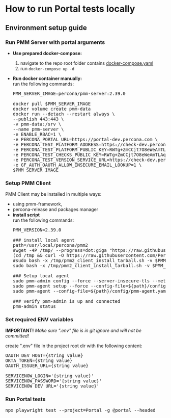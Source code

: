 # How to run Portal tests locally

## Environment setup guide

### Run PMM Server with portal arguments  

* **Use prepared docker-compose:**   
  1. navigate to the repo root folder contains [docker-compose.yaml](../../docker-compose.yml) 
  2. run `docker-compose up -d`


* **Run docker container manually:**  
  run the following commands:  
  <pre>
  PMM_SERVER_IMAGE=percona/pmm-server:2.39.0

  docker pull $PMM_SERVER_IMAGE
  docker volume create pmm-data
  docker run --detach --restart always \
  --publish 443:443 \
  -v pmm-data:/srv \
  --name pmm-server \
  -e ENABLE_RBAC=1 \
  -e PERCONA_PORTAL_URL=https://portal-dev.percona.com \
  -e PERCONA_TEST_PLATFORM_ADDRESS=https://check-dev.percona.com:443 \
  -e PERCONA_TEST_PLATFORM_PUBLIC_KEY=RWTg+ZmCCjt7O8eWeAmTLAqW+1ozUbpRSKSwNTmO+exlS5KEIPYWuYdX \
  -e PERCONA_TEST_CHECKS_PUBLIC_KEY=RWTg+ZmCCjt7O8eWeAmTLAqW+1ozUbpRSKSwNTmO+exlS5KEIPYWuYdX \
  -e PERCONA_TEST_VERSION_SERVICE_URL=https://check-dev.percona.com/versions/v1 \
  -e GF_AUTH_OAUTH_ALLOW_INSECURE_EMAIL_LOOKUP=1 \
  $PMM_SERVER_IMAGE
  </pre>

### Setup PMM Client
  PMM Client may be installed in multiple ways: 
* using pmm-framework, 
* percona-release and packages manager
* **install script**  
 run the following commands:
  <pre>
  PMM_VERSION=2.39.0
  
  ### install local agent
  path=/usr/local/percona/pmm2
  #wget -4P /tmp/ --progress=dot:giga "https://raw.githubusercontent.com/Percona-QA/package-testing/master/scripts/pmm2_client_install_tarball.sh"
  (cd /tmp && curl -O https://raw.githubusercontent.com/Percona-QA/package-testing/master/scripts/pmm2_client_install_tarball.sh)
  #sudo bash -x /tmp/pmm2_client_install_tarball.sh -v $PMM_VERSION -r PR-2974-fddced9
  sudo bash -x /tmp/pmm2_client_install_tarball.sh -v $PMM_VERSION

  ### Setup local agent
  sudo pmm-admin config --force --server-insecure-tls --metrics-mode=auto --agent-password=pmm-pass --server-url=https://admin:admin@127.0.0.1:443
  sudo pmm-agent setup --force --config-file=${path}/config/pmm-agent.yaml --server-address=127.0.0.1:443 --server-insecure-tls --server-username=admin --server-password=admin
  sudo pmm-agent --config-file=${path}/config/pmm-agent.yaml > pmm-agent.log 2>&1 &
  
  ### verify pmm-admin is up and connected
  pmm-admin status
  </pre>

### Set required ENV variables

**IMPORTANT!** _Make sure ".env" file is in git ignore and will not be committed!_

create ".env" file in the project root dir with the following content:
<pre>
OAUTH_DEV_HOST={string value}
OKTA_TOKEN={string value}
OAUTH_ISSUER_URL={string value}

SERVICENOW_LOGIN='{string value}'
SERVICENOW_PASSWORD='{string value}'
SERVICENOW_DEV_URL='{string value}'
</pre>

### Run Portal tests
<pre>
npx playwright test --project=Portal -g @portal --headed
</pre>